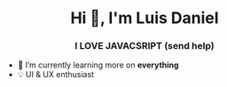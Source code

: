 <h1 align="center">Hi 👋, I'm Luis Daniel</h1>
<h3 align="center">I LOVE JAVACSRIPT (send help)</h3>

- 🌱 I’m currently learning more on **everything**
- 💡 UI & UX enthusiast

